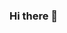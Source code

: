 ### Hi there 👋

<!--
**ArthurS1/ArthurS1** is a ✨ _special_ ✨ repository because its `README.md` (this file) appears on your GitHub profile.
-->
